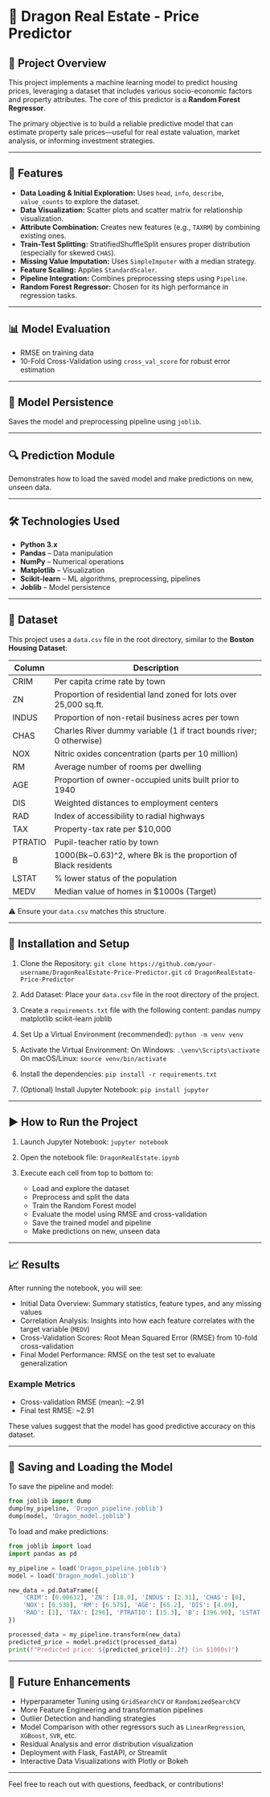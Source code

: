 # 🏡 Dragon Real Estate - Price Predictor

## 📌 Project Overview

This project implements a machine learning model to predict housing prices, leveraging a dataset that includes various socio-economic factors and property attributes. The core of this predictor is a **Random Forest Regressor**.

The primary objective is to build a reliable predictive model that can estimate property sale prices—useful for real estate valuation, market analysis, or informing investment strategies.

---

## 🚀 Features

* **Data Loading & Initial Exploration:** Uses `head`, `info`, `describe`, `value_counts` to explore the dataset.
* **Data Visualization:** Scatter plots and scatter matrix for relationship visualization.
* **Attribute Combination:** Creates new features (e.g., `TAXRM`) by combining existing ones.
* **Train-Test Splitting:** StratifiedShuffleSplit ensures proper distribution (especially for skewed `CHAS`).
* **Missing Value Imputation:** Uses `SimpleImputer` with a median strategy.
* **Feature Scaling:** Applies `StandardScaler`.
* **Pipeline Integration:** Combines preprocessing steps using `Pipeline`.
* **Random Forest Regressor:** Chosen for its high performance in regression tasks.

---

## 📊 Model Evaluation

* RMSE on training data
* 10-Fold Cross-Validation using `cross_val_score` for robust error estimation

---

## 💾 Model Persistence

Saves the model and preprocessing pipeline using `joblib`.

---

## 🔍 Prediction Module

Demonstrates how to load the saved model and make predictions on new, unseen data.

---

## 🛠️ Technologies Used

* **Python 3.x**
* **Pandas** – Data manipulation
* **NumPy** – Numerical operations
* **Matplotlib** – Visualization
* **Scikit-learn** – ML algorithms, preprocessing, pipelines
* **Joblib** – Model persistence

---

## 📂 Dataset

This project uses a `data.csv` file in the root directory, similar to the **Boston Housing Dataset**:

| Column  | Description                                                         |
| ------- | ------------------------------------------------------------------- |
| CRIM    | Per capita crime rate by town                                       |
| ZN      | Proportion of residential land zoned for lots over 25,000 sq.ft.    |
| INDUS   | Proportion of non-retail business acres per town                    |
| CHAS    | Charles River dummy variable (1 if tract bounds river; 0 otherwise) |
| NOX     | Nitric oxides concentration (parts per 10 million)                  |
| RM      | Average number of rooms per dwelling                                |
| AGE     | Proportion of owner-occupied units built prior to 1940              |
| DIS     | Weighted distances to employment centers                            |
| RAD     | Index of accessibility to radial highways                           |
| TAX     | Property-tax rate per \$10,000                                      |
| PTRATIO | Pupil-teacher ratio by town                                         |
| B       | 1000(Bk−0.63)^2, where Bk is the proportion of Black residents      |
| LSTAT   | % lower status of the population                                    |
| MEDV    | Median value of homes in \$1000s (Target)                           |

⚠️ Ensure your `data.csv` matches this structure.

---

## 🧪 Installation and Setup

1. Clone the Repository:
   `git clone https://github.com/your-username/DragonRealEstate-Price-Predictor.git`
   `cd DragonRealEstate-Price-Predictor`

2. Add Dataset:
   Place your `data.csv` file in the root directory of the project.

3. Create a `requirements.txt` file with the following content:
   pandas
   numpy
   matplotlib
   scikit-learn
   joblib

4. Set Up a Virtual Environment (recommended):
   `python -m venv venv`

5. Activate the Virtual Environment:
   On Windows: `.\venv\Scripts\activate`
   On macOS/Linux: `source venv/bin/activate`

6. Install the dependencies:
   `pip install -r requirements.txt`

7. (Optional) Install Jupyter Notebook:
   `pip install jupyter`

---

## ▶️ How to Run the Project

1. Launch Jupyter Notebook:
   `jupyter notebook`

2. Open the notebook file: `DragonRealEstate.ipynb`

3. Execute each cell from top to bottom to:

   * Load and explore the dataset
   * Preprocess and split the data
   * Train the Random Forest model
   * Evaluate the model using RMSE and cross-validation
   * Save the trained model and pipeline
   * Make predictions on new, unseen data

---

## 📈 Results

After running the notebook, you will see:

* Initial Data Overview: Summary statistics, feature types, and any missing values
* Correlation Analysis: Insights into how each feature correlates with the target variable (`MEDV`)
* Cross-Validation Scores: Root Mean Squared Error (RMSE) from 10-fold cross-validation
* Final Model Performance: RMSE on the test set to evaluate generalization

### Example Metrics

* Cross-validation RMSE (mean): \~2.91
* Final test RMSE: \~2.91

These values suggest that the model has good predictive accuracy on this dataset.

---

## 💾 Saving and Loading the Model

To save the pipeline and model:

```python
from joblib import dump
dump(my_pipeline, 'Dragon_pipeline.joblib')
dump(model, 'Dragon_model.joblib')
```

To load and make predictions:

```python
from joblib import load
import pandas as pd

my_pipeline = load('Dragon_pipeline.joblib')
model = load('Dragon_model.joblib')

new_data = pd.DataFrame({
    'CRIM': [0.00632], 'ZN': [18.0], 'INDUS': [2.31], 'CHAS': [0],
    'NOX': [0.538], 'RM': [6.575], 'AGE': [65.2], 'DIS': [4.09],
    'RAD': [1], 'TAX': [296], 'PTRATIO': [15.3], 'B': [396.90], 'LSTAT': [4.98]
})

processed_data = my_pipeline.transform(new_data)
predicted_price = model.predict(processed_data)
print(f"Predicted price: ${predicted_price[0]:.2f} (in $1000s)")
```

---

## 🌱 Future Enhancements

* Hyperparameter Tuning using `GridSearchCV` or `RandomizedSearchCV`
* More Feature Engineering and transformation pipelines
* Outlier Detection and handling strategies
* Model Comparison with other regressors such as `LinearRegression`, `XGBoost`, `SVR`, etc.
* Residual Analysis and error distribution visualization
* Deployment with Flask, FastAPI, or Streamlit
* Interactive Data Visualizations with Plotly or Bokeh

---


Feel free to reach out with questions, feedback, or contributions!

